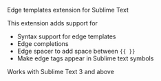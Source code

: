 Edge templates extension for Sublime Text

This extension adds support for

- Syntax support for edge templates
- Edge completions
- Edge spacer to add space between `{{ }}`
- Make edge tags appear in Sublime text symbols

Works with Sublime Text 3 and above
